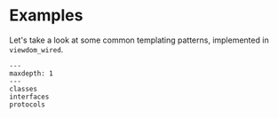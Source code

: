 # Examples

Let's take a look at some common templating patterns, implemented in `viewdom_wired`.

```{toctree}
---
maxdepth: 1
---
classes
interfaces
protocols
```
